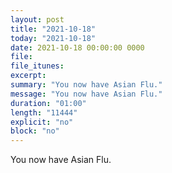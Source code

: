 ```yaml
---
layout: post
title: "2021-10-18"
today: "2021-10-18"
date: 2021-10-18 00:00:00 0000
file:
file_itunes:
excerpt:
summary: "You now have Asian Flu."
message: "You now have Asian Flu."
duration: "01:00"
length: "11444"
explicit: "no"
block: "no"
---
```

You now have Asian Flu.

